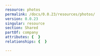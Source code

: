 ```yaml
---
resource: photos
permalink: /docs/0.0.23/resources/photos/
version: 0.0.23
singular: resource
section: Shared
partOf: company
attributes: {  }
relationships: {  }

---
```

